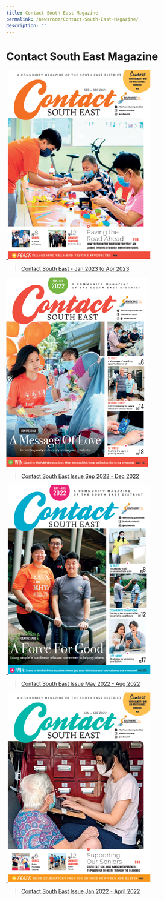 ```yaml
---
title: Contact South East Magazine
permalink: /newsroom/Contact-South-East-Magazine/
description: ""
---
```

Contact South East Magazine
===

<a href="https://go.gov.sg/csejan-apr2023">
 <img src="/images/NewsRoom/CSE/CSE%20Sep-Dec%202021%20-%20Cover%20Page.png" style="width:auto; height:500px;">	

>[Contact South East - Jan 2023 to Apr 2023](https://go.gov.sg/csejan-apr2023)

<a href="https://go.gov.sg/csesep-dec2022v2">
<img
		 src="/images/NewsRoom/CSE/CSE%20Sep%20to%20Dec%202022%20-%20Cover.png" style="width:auto; height:500px;">

>[Contact South East Issue Sep 2022 - Dec 2022](https://go.gov.sg/csesep-dec2022v2) 
	
	
<a href="https://go.gov.sg/csemay-aug2022v2">
 <img src="/images/NewsRoom/CSE/CSE%20May%20to%20Aug%202022%20-%20Cover%20page.png" style="width:auto; height:500px;">

>[Contact South East Issue May 2022 - Aug 2022](https://go.gov.sg/csemay-aug2022) 
	
	
<a href="https://go.gov.sg/csejan-april2022">
 <img src="/images/NewsRoom/CSE/CSE%20Jan-Apr%202021%20-%20Cover%20Page.png" style="width:auto; height:500px;">	
	
>[Contact South East Issue Jan 2022 - April 2022](https://go.gov.sg/csejan-april2022)